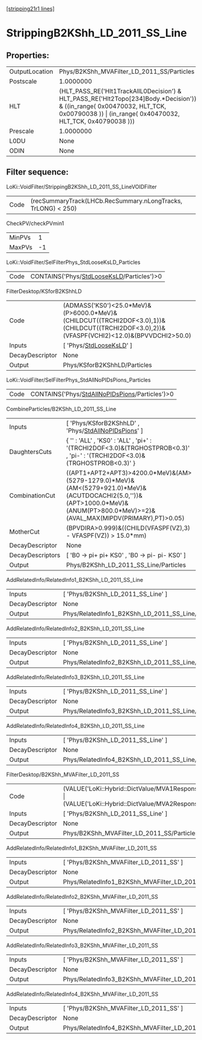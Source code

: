 [[stripping21r1 lines]](./stripping21r1-index)

# StrippingB2KShh_LD_2011_SS_Line

## Properties:

|                |                                                                                                                                                                                            |
|----------------|--------------------------------------------------------------------------------------------------------------------------------------------------------------------------------------------|
| OutputLocation | Phys/B2KShh_MVAFilter_LD_2011_SS/Particles                                                                                                                                                 |
| Postscale      | 1.0000000                                                                                                                                                                                  |
| HLT            | (HLT_PASS_RE('Hlt1TrackAllL0Decision') & HLT_PASS_RE('Hlt2Topo[234]Body.\*Decision')) & ((in_range( 0x00470032, HLT_TCK, 0x00790038 )) \| (in_range( 0x40470032, HLT_TCK, 0x40790038 ))) |
| Prescale       | 1.0000000                                                                                                                                                                                  |
| L0DU           | None                                                                                                                                                                                       |
| ODIN           | None                                                                                                                                                                                       |

## Filter sequence:

LoKi::VoidFilter/StrippingB2KShh_LD_2011_SS_LineVOIDFilter

|      |                                                               |
|------|---------------------------------------------------------------|
| Code | (recSummaryTrack(LHCb.RecSummary.nLongTracks, TrLONG) \< 250) |

CheckPV/checkPVmin1

|        |     |
|--------|-----|
| MinPVs | 1   |
| MaxPVs | -1  |

LoKi::VoidFilter/SelFilterPhys_StdLooseKsLD_Particles

|      |                                                                                            |
|------|--------------------------------------------------------------------------------------------|
| Code | CONTAINS('Phys/[StdLooseKsLD](./stripping21r1-commonparticles-stdlooseksld)/Particles')\>0 |

FilterDesktop/KSforB2KShhLD

|                 |                                                                                                                                                   |
|-----------------|---------------------------------------------------------------------------------------------------------------------------------------------------|
| Code            | (ADMASS('KS0')\<25.0\*MeV)&(P\>6000.0\*MeV)&(CHILDCUT((TRCHI2DOF\<3.0),1))&(CHILDCUT((TRCHI2DOF\<3.0),2))&(VFASPF(VCHI2)\<12.0)&(BPVVDCHI2\>50.0) |
| Inputs          | [ 'Phys/[StdLooseKsLD](./stripping21r1-commonparticles-stdlooseksld)' ]                                                                         |
| DecayDescriptor | None                                                                                                                                              |
| Output          | Phys/KSforB2KShhLD/Particles                                                                                                                      |

LoKi::VoidFilter/SelFilterPhys_StdAllNoPIDsPions_Particles

|      |                                                                                                      |
|------|------------------------------------------------------------------------------------------------------|
| Code | CONTAINS('Phys/[StdAllNoPIDsPions](./stripping21r1-commonparticles-stdallnopidspions)/Particles')\>0 |

CombineParticles/B2KShh_LD_2011_SS_Line

|                  |                                                                                                                                                                                           |
|------------------|-------------------------------------------------------------------------------------------------------------------------------------------------------------------------------------------|
| Inputs           | [ 'Phys/KSforB2KShhLD' , 'Phys/[StdAllNoPIDsPions](./stripping21r1-commonparticles-stdallnopidspions)' ]                                                                                |
| DaughtersCuts    | { '' : 'ALL' , 'KS0' : 'ALL' , 'pi+' : '(TRCHI2DOF\<3.0)&(TRGHOSTPROB\<0.3)' , 'pi-' : '(TRCHI2DOF\<3.0)&(TRGHOSTPROB\<0.3)' }                                                            |
| CombinationCut   | ((APT1+APT2+APT3)\>4200.0\*MeV)&(AM\>(5279-1279.0)\*MeV)&(AM\<(5279+921.0)\*MeV)&(ACUTDOCACHI2(5.0,''))&(APT\>1000.0\*MeV)&(ANUM(PT\>800.0\*MeV)\>=2)&(AVAL_MAX(MIPDV(PRIMARY),PT)\>0.05) |
| MotherCut        | (BPVDIRA\>0.999)&((CHILD(VFASPF(VZ),3) - VFASPF(VZ)) \> 15.0\*mm)                                                                                                                         |
| DecayDescriptor  | None                                                                                                                                                                                      |
| DecayDescriptors | [ 'B0 -\> pi+ pi+ KS0' , 'B0 -\> pi- pi- KS0' ]                                                                                                                                         |
| Output           | Phys/B2KShh_LD_2011_SS_Line/Particles                                                                                                                                                     |

AddRelatedInfo/RelatedInfo1_B2KShh_LD_2011_SS_Line

|                 |                                                    |
|-----------------|----------------------------------------------------|
| Inputs          | [ 'Phys/B2KShh_LD_2011_SS_Line' ]                |
| DecayDescriptor | None                                               |
| Output          | Phys/RelatedInfo1_B2KShh_LD_2011_SS_Line/Particles |

AddRelatedInfo/RelatedInfo2_B2KShh_LD_2011_SS_Line

|                 |                                                    |
|-----------------|----------------------------------------------------|
| Inputs          | [ 'Phys/B2KShh_LD_2011_SS_Line' ]                |
| DecayDescriptor | None                                               |
| Output          | Phys/RelatedInfo2_B2KShh_LD_2011_SS_Line/Particles |

AddRelatedInfo/RelatedInfo3_B2KShh_LD_2011_SS_Line

|                 |                                                    |
|-----------------|----------------------------------------------------|
| Inputs          | [ 'Phys/B2KShh_LD_2011_SS_Line' ]                |
| DecayDescriptor | None                                               |
| Output          | Phys/RelatedInfo3_B2KShh_LD_2011_SS_Line/Particles |

AddRelatedInfo/RelatedInfo4_B2KShh_LD_2011_SS_Line

|                 |                                                    |
|-----------------|----------------------------------------------------|
| Inputs          | [ 'Phys/B2KShh_LD_2011_SS_Line' ]                |
| DecayDescriptor | None                                               |
| Output          | Phys/RelatedInfo4_B2KShh_LD_2011_SS_Line/Particles |

FilterDesktop/B2KShh_MVAFilter_LD_2011_SS

|                 |                                                                                                                                      |
|-----------------|--------------------------------------------------------------------------------------------------------------------------------------|
| Code            | (VALUE('LoKi::Hybrid::DictValue/MVA1Response_LD_2011_SS')\>-0.2) \| (VALUE('LoKi::Hybrid::DictValue/MVA2Response_LD_2011_SS')\>-0.2) |
| Inputs          | [ 'Phys/B2KShh_LD_2011_SS_Line' ]                                                                                                  |
| DecayDescriptor | None                                                                                                                                 |
| Output          | Phys/B2KShh_MVAFilter_LD_2011_SS/Particles                                                                                           |

AddRelatedInfo/RelatedInfo1_B2KShh_MVAFilter_LD_2011_SS

|                 |                                                         |
|-----------------|---------------------------------------------------------|
| Inputs          | [ 'Phys/B2KShh_MVAFilter_LD_2011_SS' ]                |
| DecayDescriptor | None                                                    |
| Output          | Phys/RelatedInfo1_B2KShh_MVAFilter_LD_2011_SS/Particles |

AddRelatedInfo/RelatedInfo2_B2KShh_MVAFilter_LD_2011_SS

|                 |                                                         |
|-----------------|---------------------------------------------------------|
| Inputs          | [ 'Phys/B2KShh_MVAFilter_LD_2011_SS' ]                |
| DecayDescriptor | None                                                    |
| Output          | Phys/RelatedInfo2_B2KShh_MVAFilter_LD_2011_SS/Particles |

AddRelatedInfo/RelatedInfo3_B2KShh_MVAFilter_LD_2011_SS

|                 |                                                         |
|-----------------|---------------------------------------------------------|
| Inputs          | [ 'Phys/B2KShh_MVAFilter_LD_2011_SS' ]                |
| DecayDescriptor | None                                                    |
| Output          | Phys/RelatedInfo3_B2KShh_MVAFilter_LD_2011_SS/Particles |

AddRelatedInfo/RelatedInfo4_B2KShh_MVAFilter_LD_2011_SS

|                 |                                                         |
|-----------------|---------------------------------------------------------|
| Inputs          | [ 'Phys/B2KShh_MVAFilter_LD_2011_SS' ]                |
| DecayDescriptor | None                                                    |
| Output          | Phys/RelatedInfo4_B2KShh_MVAFilter_LD_2011_SS/Particles |
